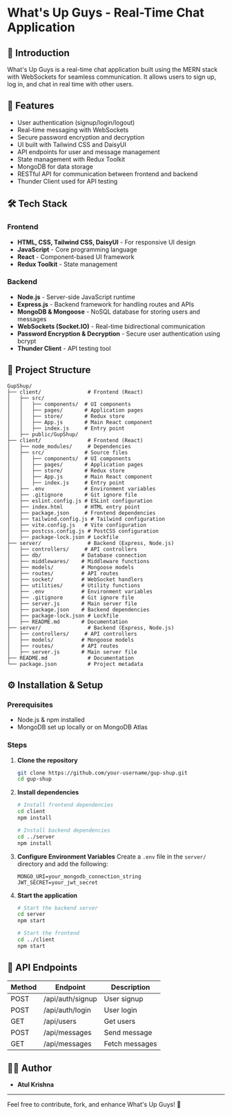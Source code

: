 # What's Up Guys - Real-Time Chat Application

## 📌 Introduction
What's Up Guys is a real-time chat application built using the MERN stack with WebSockets for seamless communication. It allows users to sign up, log in, and chat in real time with other users.

## 🚀 Features
- User authentication (signup/login/logout)
- Real-time messaging with WebSockets
- Secure password encryption and decryption
- UI built with Tailwind CSS and DaisyUI
- API endpoints for user and message management
- State management with Redux Toolkit
- MongoDB for data storage
- RESTful API for communication between frontend and backend
- Thunder Client used for API testing

## 🛠️ Tech Stack
### **Frontend**
- **HTML, CSS, Tailwind CSS, DaisyUI** - For responsive UI design
- **JavaScript** - Core programming language
- **React** - Component-based UI framework
- **Redux Toolkit** - State management

### **Backend**
- **Node.js** - Server-side JavaScript runtime
- **Express.js** - Backend framework for handling routes and APIs
- **MongoDB & Mongoose** - NoSQL database for storing users and messages
- **WebSockets (Socket.IO)** - Real-time bidirectional communication
- **Password Encryption & Decryption** - Secure user authentication using bcrypt
- **Thunder Client** - API testing tool

## 📂 Project Structure
```
GupShup/
├── client/               # Frontend (React)
│   ├── src/
│   │   ├── components/  # UI components
│   │   ├── pages/       # Application pages
│   │   ├── store/       # Redux store
│   │   ├── App.js       # Main React component
│   │   ├── index.js     # Entry point
│   ├── public/GupShup/
├── client/               # Frontend (React)
│   ├── node_modules/     # Dependencies
│   ├── src/             # Source files
│   │   ├── components/  # UI components
│   │   ├── pages/       # Application pages
│   │   ├── store/       # Redux store
│   │   ├── App.js       # Main React component
│   │   ├── index.js     # Entry point
│   ├── .env             # Environment variables
│   ├── .gitignore       # Git ignore file
│   ├── eslint.config.js # ESLint configuration
│   ├── index.html       # HTML entry point
│   ├── package.json     # Frontend dependencies
│   ├── tailwind.config.js # Tailwind configuration
│   ├── vite.config.js   # Vite configuration
│   ├── postcss.config.js # PostCSS configuration
│   ├── package-lock.json # Lockfile
├── server/               # Backend (Express, Node.js)
│   ├── controllers/     # API controllers
│   ├── db/             # Database connection
│   ├── middlewares/    # Middleware functions
│   ├── models/         # Mongoose models
│   ├── routes/         # API routes
│   ├── socket/         # WebSocket handlers
│   ├── utilities/      # Utility functions
│   ├── .env            # Environment variables
│   ├── .gitignore      # Git ignore file
│   ├── server.js       # Main server file
│   ├── package.json    # Backend dependencies
│   ├── package-lock.json # Lockfile
│   ├── README.md       # Documentation
├── server/               # Backend (Express, Node.js)
│   ├── controllers/     # API controllers
│   ├── models/         # Mongoose models
│   ├── routes/         # API routes
│   ├── server.js       # Main server file
├── README.md             # Documentation
└── package.json          # Project metadata
```

## ⚙️ Installation & Setup
### Prerequisites
- Node.js & npm installed
- MongoDB set up locally or on MongoDB Atlas

### Steps
1. **Clone the repository**
   ```sh
   git clone https://github.com/your-username/gup-shup.git
   cd gup-shup
   ```

2. **Install dependencies**
   ```sh
   # Install frontend dependencies
   cd client
   npm install
   
   # Install backend dependencies
   cd ../server
   npm install
   ```

3. **Configure Environment Variables**
   Create a `.env` file in the `server/` directory and add the following:
   ```env
   MONGO_URI=your_mongodb_connection_string
   JWT_SECRET=your_jwt_secret
   ```

4. **Start the application**
   ```sh
   # Start the backend server
   cd server
   npm start
   
   # Start the frontend
   cd ../client
   npm start
   ```

## 📌 API Endpoints
| Method | Endpoint          | Description |
|--------|------------------|-------------|
| POST   | /api/auth/signup | User signup |
| POST   | /api/auth/login  | User login  |
| GET    | /api/users       | Get users   |
| POST   | /api/messages    | Send message |
| GET    | /api/messages    | Fetch messages |

## 👨‍💻 Author
- **Atul Krishna**
---
Feel free to contribute, fork, and enhance What's Up Guys! 🎉
